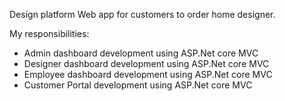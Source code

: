 Design platform
Web app for customers to order home designer.

My responsibilities:
-	Admin dashboard development using ASP.Net core MVC
-	Designer dashboard development using ASP.Net core MVC
-	Employee dashboard development using ASP.Net core MVC
-	Customer Portal development using ASP.Net core MVC
